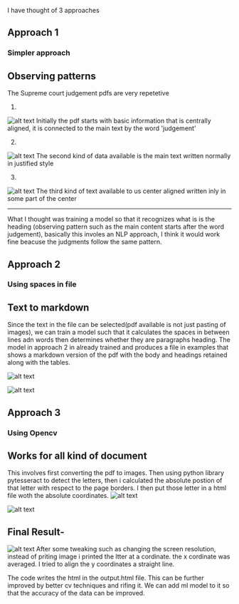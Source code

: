 
I have thought of 3 approaches 

## Approach 1
### Simpler approach
## Observing patterns

The Supreme court judgement pdfs are very repetetive

1)
![alt text](https://i.ibb.co/7C5wKJH/1.jpg)
Initially the pdf starts with basic information that is centrally aligned, it is connected to the main text by the word 'judgement' 

2)
![alt text](https://i.ibb.co/ThDn8dm/2.jpg)
The second kind of data available is the main text written normally in justified style

3)
![alt text](https://i.ibb.co/cY1bZtH/3.jpg)
The third kind of text available to us center aligned written inly in some part of the center

---
What I thought was training a model so that it recognizes what is is the heading (observing pattern such as the main content starts after the word judgement), basically this involes an NLP approach, I think it would work fine beacuse the judgments follow the same pattern.

## Approach 2
### Using spaces in file
## Text to markdown

Since the text in the file can be selected(pdf available is not just pasting of images), we can train a model such that it calculates the spaces in between lines adn words then determines whether they are paragraphs heading. 
The model in approach 2 in already trained and produces a file in examples that shows a markdown version of the pdf with the body and headings retained along with the tables.


![alt text](https://i.postimg.cc/qRmFjcJL/4.jpg)

![alt text](https://i.postimg.cc/jSzkGYqC/5.jpg)

## Approach 3
### Using Opencv
## Works for all kind of document

This involves first converting the pdf to images.
Then using python library pytesseract to detect the letters, then i calculated the absolute postion of that letter with respect to the page borders. I then put those letter in a html file woth the absolute coordinates.
![alt text](https://i.postimg.cc/Pr67Wnfw/12.jpg)

![alt text](https://i.postimg.cc/Y2dRVfcc/13.jpg)

## Final Result-

![alt text](https://i.postimg.cc/VLTRsfLD/14.jpg)
After some tweaking such as changing the screen resolution, instead of priting image i printed the ltter at a cordinate. the x cordinate was averaged. I tried to align the y coordinates a straight line.

The code writes the html in the output.html file.
This can be further improved by better cv techniques and rifing it. We can add ml model to it so that the accuracy of the data can be improved.
